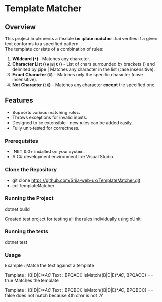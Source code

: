 # Template Matcher

## Overview
This project implements a flexible **template matcher** that verifies if a given text conforms to a specified pattern.  
The template consists of a combination of rules:
1. **Wildcard (`*`)** - Matches any character.
2. **Character List (`(A|B|C)`)** - List of chars surrounded by brackets () and delmited by pipe | Matches any character in the 
    list (case insensitive).
3. **Exact Character (`X`)** - Matches only the specific character (case insensitive).
4. **Not Character (`!X`)** - Matches any character **except** the specified one.

## Features
- Supports various matching rules.
- Throws exceptions for invalid inputs.
- Designed to be extensible—new rules can be added easily.
- Fully unit-tested for correctness.

### Prerequisites
- .NET 6.0+ installed on your system.
- A C# development environment like Visual Studio.

### Clone the Repository
- git clone https://github.com/Srija-web-ux/TemplateMatcher.git
- cd TemplateMatcher

### Running the Project
dotnet build

Created test project for testing all the rules individually using xUnit

### Running the tests
dotnet test

### Usage

Example : Match the text against a template

Template : (B|D|E)**AC*
Text : BPQACC
IsMatch((B|D|E)**AC*, BPQACC) == true
Matches the template

Template : (B|D|E)**AC*
Text : BPQBCC
IsMatch((B|D|E)**AC*, BPQBCC) == false
does not match because 4th char is not 'A'


